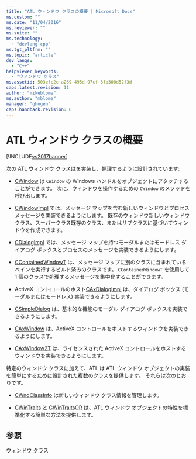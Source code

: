 ```yaml
---
title: "ATL ウィンドウ クラスの概要 | Microsoft Docs"
ms.custom: ""
ms.date: "11/04/2016"
ms.reviewer: ""
ms.suite: ""
ms.technology: 
  - "devlang-cpp"
ms.tgt_pltfrm: ""
ms.topic: "article"
dev_langs: 
  - "C++"
helpviewer_keywords: 
  - "ウィンドウ クラス"
ms.assetid: 503efc2c-a269-495d-97cf-3fb300d52f3d
caps.latest.revision: 11
author: "mikeblome"
ms.author: "mblome"
manager: "ghogen"
caps.handback.revision: 6
---
```

# ATL ウィンドウ クラスの概要
[!INCLUDE[vs2017banner](../assembler/inline/includes/vs2017banner.md)]

次の ATL ウィンドウ クラスはを実装し、処理するように設計されています:  
  
-   [CWindow](../atl/reference/cwindow-class.md) は `CWindow` の Windows ハンドルをオブジェクトにアタッチすることができます。  次に、ウィンドウを操作するための `CWindow` のメソッドを呼び出します。  
  
-   [CWindowImpl](../Topic/CWindowImpl%20Class.md) では、メッセージ マップを含む新しいウィンドウとプロセス メッセージを実装できるようにします。  既存のウィンドウ新しいウィンドウ クラス、スーパークラス既存のクラス、またはサブクラスに基づいてウィンドウを作成できます。  
  
-   [CDialogImpl](../Topic/CDialogImpl%20Class.md) では、メッセージ マップを持つモーダルまたはモードレス ダイアログ ボックスとプロセスのメッセージを実装できるようにします。  
  
-   [CContainedWindowT](../Topic/CContainedWindowT%20Class.md) は、メッセージ マップに別のクラスに含まれているペインを実行するビルド済みのクラスです。  `CContainedWindowT` を使用して 1 個のクラスで処理するメッセージを集中化することができます。  
  
-   ActiveX コントロールのホスト[CAxDialogImpl](../Topic/CAxDialogImpl%20Class.md) は、ダイアログ ボックス \(モーダルまたはモードレス\) 実装できるようにします。  
  
-   [CSimpleDialog](../atl/reference/csimpledialog-class.md) は、基本的な機能のモーダル ダイアログ ボックスを実装できるようにします。  
  
-   [CAxWindow](../atl/reference/caxwindow-class.md) は、ActiveX コントロールをホストするウィンドウを実装できるようにします。  
  
-   [CAxWindow2T](../Topic/CAxWindow2T%20Class.md) は、ライセンスされた ActiveX コントロールをホストするウィンドウを実装できるようにします。  
  
 特定のウィンドウ クラスに加えて、ATL は ATL ウィンドウ オブジェクトの実装を簡単にするために設計された複数のクラスを提供します。  それらは次のとおりです。  
  
-   [CWndClassInfo](../atl/reference/cwndclassinfo-class.md) は新しいウィンドウ クラス情報を管理します。  
  
-   [CWinTraits](../atl/reference/cwintraits-class.md) と [CWinTraitsOR](../atl/reference/cwintraitsor-class.md) は、ATL ウィンドウ オブジェクトの特性を標準化する簡単な方法を提供します。  
  
## 参照  
 [ウィンドウ クラス](../Topic/ATL%20Window%20Classes.md)